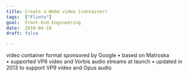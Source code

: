 ```yaml
---
title: Create a Webm video (container)
tags:  ["Flinto"]
goal:  Front-End Engineering
date:  2019-04-18
draft: false

---
```

video container format sponsored by Google
• based on Matroska
• supported VP8 video and Vorbis audio streams at launch
• updated in 2013 to support VP9 video and Opus audio

